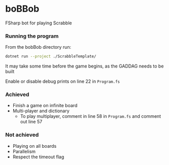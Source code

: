 # boBBob
FSharp bot for playing Scrabble

### Running the program
From the bobBob directory run: 

```bash
dotnet run --project ./ScrabbleTemplate/
```

It may take some time before the game begins, as the GADDAG needs to be built

Enable or disable debug prints on line 22 in `Program.fs`

### Achieved
- Finish a game on infinite board
- Multi-player and dictionary
  - To play multiplayer, comment in line 58 in `Program.fs` and comment out line 57 
### Not achieved
- Playing on all boards
- Parallelism
- Respect the timeout flag
